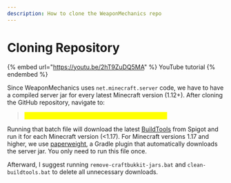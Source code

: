 ```yaml
---
description: How to clone the WeaponMechanics repo
---
```


# Cloning Repository

{% embed url="https://youtu.be/2hT9ZuDQ5MA" %}
YouTube tutorial
{% endembed %}

Since WeaponMechanics uses `net.minecraft.server` code, we have to have a compiled server jar for every latest Minecraft version (1.12+). After cloning the GitHub repository, navigate to:

> <mark style="color:yellow;">**MechanicsMain -> lib -> download-spigot-lib.bat**</mark>

Running that batch file will download the latest [BuildTools](https://www.spigotmc.org/wiki/buildtools/) from Spigot and run it for each Minecraft version (<1.17). For Minecraft versions 1.17 and higher, we use [paperweight](https://github.com/PaperMC/paperweight-test-plugin), a Gradle plugin that automatically downloads the server jar. You only need to run this file once.&#x20;

Afterward, I suggest running `remove-craftbukkit-jars.bat` and `clean-buildtools.bat` to delete all unnecessary downloads.&#x20;

